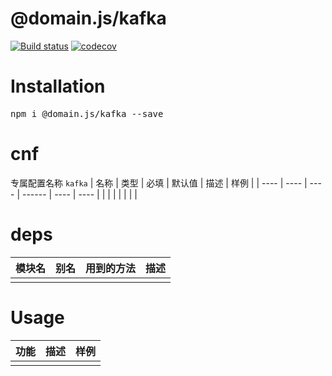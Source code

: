 # @domain.js/kafka

[![Build status](https://travis-ci.com/domain-js/kafka.svg?branch=master)](https://travis-ci.org/domain-js/kafka)
[![codecov](https://codecov.io/gh/domain-js/kafka/branch/master/graph/badge.svg)](https://codecov.io/gh/domain-js/kafka)

# Installation
<pre>npm i @domain.js/kafka --save</pre>

# cnf
专属配置名称 `kafka`
| 名称 | 类型 | 必填 | 默认值 | 描述 | 样例 |
| ---- | ---- | ---- | ------ | ---- | ---- |
|      |      |      |        |      |      |

# deps
| 模块名 | 别名 | 用到的方法 | 描述 |
| ------ | ---- | ---------- | ---- |
|        |      |            |      |


# Usage
| 功能 | 描述 | 样例 |
| ---- | ---- | ---- |
|      |      |      |
